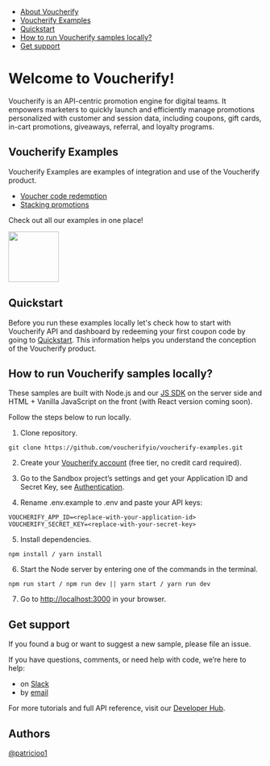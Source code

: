 * [About Voucherify](#about)
* [Voucherify Examples](#voucherify-examples)
* [Quickstart](#quickstart)
* [How to run Voucherify samples locally?](#voucherify-locally)
* [Get support](#support)

# Welcome to Voucherify! <a id="about"></a>

Voucherify is an API-centric promotion engine for digital teams. It empowers marketers to quickly launch and efficiently manage promotions personalized with customer and session data, including coupons, gift cards, in-cart promotions, giveaways, referral, and loyalty programs.

## Voucherify Examples <a id="voucherify-examples"></a>
Voucherify Examples are examples of integration and use of the Voucherify product.

* [Voucher code redemption](https://github.com/voucherify-samples/voucherify-examples/tree/main/voucher-code-redemption)
* [Stacking promotions](https://github.com/voucherify-samples/voucherify-examples/tree/main/stacking-promotions)

Check out all our examples in one place!

[<img src="https://cdn.icon-icons.com/icons2/2699/PNG/512/heroku_logo_icon_169035.png" width="100px"/>](https://v-voucher-code-redemption.herokuapp.com/)

## Quickstart <a id="quickstart"></a>
Before you run these examples locally let's check how to start with Voucherify API and dashboard by redeeming your first coupon code by going to [Quickstart](https://docs.voucherify.io/docs/quickstart). This information helps you understand the conception of the Voucherify product.

## How to run Voucherify samples locally? <a id="voucherify-locally"></a>

These samples are built with Node.js and our [JS SDK](https://github.com/voucherifyio/voucherify-js-sdk) on the server side and HTML + Vanilla JavaScript on the front (with React version coming soon).

Follow the steps below to run locally.

1. Clone repository.

```
git clone https://github.com/voucherifyio/voucherify-examples.git
```
2. Create your [Voucherify account](http://app.voucherify.io/#/signup) (free tier, no credit card required).

3. Go to the Sandbox project’s settings and get your Application ID and Secret Key, see [Authentication](https://docs.voucherify.io/docs/authentication).

4. Rename .env.example to .env and paste your API keys:
```
VOUCHERIFY_APP_ID=<replace-with-your-application-id>
VOUCHERIFY_SECRET_KEY=<replace-with-your-secret-key>
```
5. Install dependencies.
```
npm install / yarn install
```
6. Start the Node server by entering one of the commands in the terminal.
```
npm run start / npm run dev || yarn start / yarn run dev 
```
7. Go to [http://localhost:3000](http://localhost:3000/) in your browser.

## Get support <a id="support"></a>

If you found a bug or want to suggest a new sample, please file an issue.

If you have questions, comments, or need help with code, we’re here to help:
* on [Slack](https://www.voucherify.io/community)
* by [email](https://www.voucherify.io/contact-support)

For more tutorials and full API reference, visit our [Developer Hub](https://docs.voucherify.io).

## Authors
[@patricioo1](https://github.com/patricioo1)
